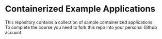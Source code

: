 # Containerized Example Applications

This repository contains a collection of sample containerized applications.  To complete the course you need to fork this repo into your personal Github account.
